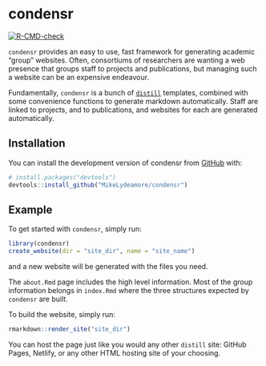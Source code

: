 
<!-- README.md is generated from README.Rmd. Please edit that file -->

# condensr

<!-- badges: start -->

[![R-CMD-check](https://github.com/MikeLydeamore/condensr/actions/workflows/R-CMD-check.yaml/badge.svg)](https://github.com/MikeLydeamore/condensr/actions/workflows/R-CMD-check.yaml)
<!-- badges: end -->

`condensr` provides an easy to use, fast framework for generating
academic “group” websites. Often, consortiums of researchers are wanting
a web presence that groups staff to projects and publications, but
managing such a website can be an expensive endeavour.

Fundamentally, `condensr` is a bunch of
[`distill`](https://rstudio.github.io/distill/) templates, combined with
some convenience functions to generate markdown automatically. Staff are
linked to projects, and to publications, and websites for each are
generated automatically.

## Installation

You can install the development version of condensr from
[GitHub](https://github.com/) with:

``` r
# install.packages("devtools")
devtools::install_github("MikeLydeamore/condensr")
```

## Example

To get started with `condensr`, simply run:

``` r
library(condensr)
create_website(dir = "site_dir", name = "site_name")
```

and a new website will be generated with the files you need.

The `about.Rmd` page includes the high level information. Most of the
group information belongs in `index.Rmd` where the three structures
expected by `condensr` are built.

To build the website, simply run:

``` r
rmarkdown::render_site("site_dir")
```

You can host the page just like you would any other `distill` site:
GitHub Pages, Netlify, or any other HTML hosting site of your choosing.
